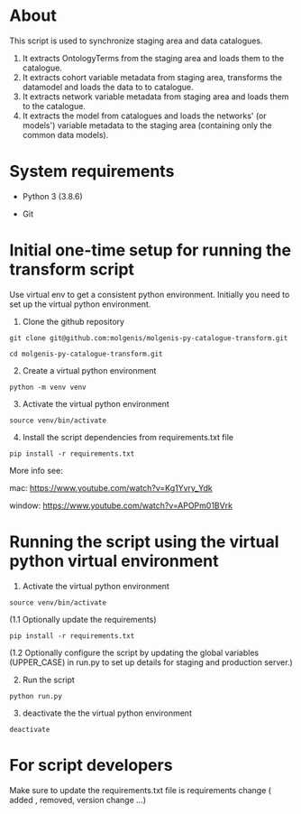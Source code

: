 # About
This script is used to synchronize staging area and data catalogues. 
1. It extracts OntologyTerms from the staging area and loads them to the catalogue. 
2. It extracts cohort variable metadata from staging area, transforms the datamodel and loads the data to
to catalogue.
3. It extracts network variable metadata from staging area and loads them to the catalogue.
4. It extracts the model from catalogues and loads the networks' (or models') variable metadata to the staging 
area (containing only the common data models).

# System requirements
- Python 3 (3.8.6)

- Git

# Initial one-time setup for running the transform script

Use virtual env to get a consistent python environment.
Initially you need to set up the virtual python environment.

1. Clone the github repository

`git clone git@github.com:molgenis/molgenis-py-catalogue-transform.git`

`cd molgenis-py-catalogue-transform.git`

2. Create a virtual python environment

`python -m venv venv` 

3. Activate the virtual python environment

`source venv/bin/activate`

4. Install the script dependencies from requirements.txt file

`pip install -r requirements.txt`

More info see:

mac: https://www.youtube.com/watch?v=Kg1Yvry_Ydk

window: https://www.youtube.com/watch?v=APOPm01BVrk

# Running the script using the virtual python virtual environment
1. Activate the virtual python environment

`source venv/bin/activate`

(1.1 Optionally update the requirements)

`pip install -r requirements.txt`

(1.2 Optionally configure the script by updating the global variables (UPPER_CASE) in run.py to set up 
details for staging and production server.)

2. Run the script

`python run.py`

3. deactivate the the virtual python environment

`deactivate`
# For script developers
Make sure to update the requirements.txt file is requirements change ( added , removed, version change ...)



